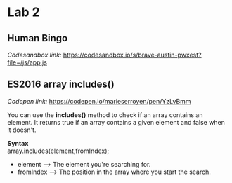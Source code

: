 # Lab 2

## Human Bingo

*Codesandbox link:* https://codesandbox.io/s/brave-austin-pwxest?file=/js/app.js

## ES2016 array includes()

*Codepen link:* https://codepen.io/marieserroyen/pen/YzLvBmm

You can use the <b>includes()</b> method to check if an array contains an element. It returns true if an array contains a given element and false when it doesn't.

**Syntax** <br>
array.includes(element,fromIndex); <br>
+ element --> The element you're searching for. <br>
+ fromIndex --> The position in the array where you start the search. <br>



